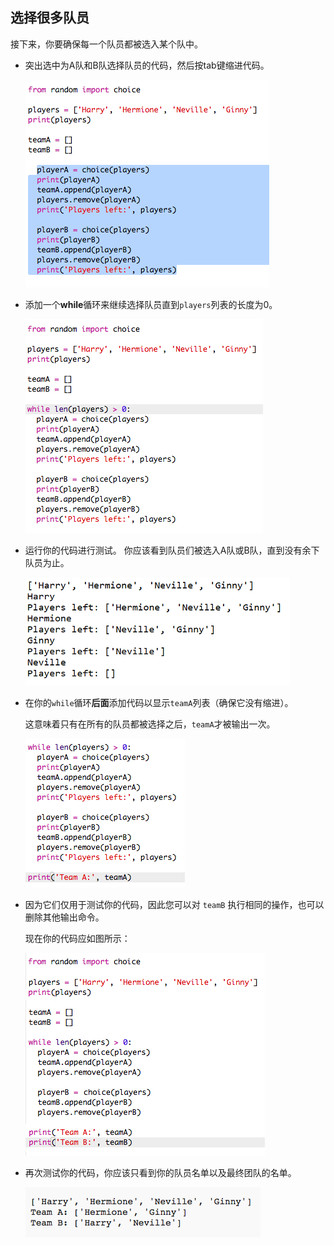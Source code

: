 ## 选择很多队员

接下来，你要确保每一个队员都被选入某个队中。

+ 突出选中为A队和B队选择队员的代码，然后按tab键缩进代码。
    
    ![截图](images/team-loop-tab.png)

+ 添加一个**while**循环来继续选择队员直到`players`列表的长度为0。
    
    ![截图](images/team-loop-while.png)

+ 运行你的代码进行测试。 你应该看到队员们被选入A队或B队，直到没有余下队员为止。
    
    ![截图](images/team-loop-test.png)

+ 在你的`while`循环**后面**添加代码以显示`teamA`列表（确保它没有缩进）。
    
    这意味着只有在所有的队员都被选择之后，`teamA`才被输出一次。
    
    ![截图](images/team-teamA-paste.png)

+ 因为它们仅用于测试你的代码，因此您可以对 `teamB` 执行相同的操作，也可以删除其他输出命令。
    
    现在你的代码应如图所示：
    
    ![截图](images/team-loop-finished.png)

+ 再次测试你的代码，你应该只看到你的队员名单以及最终团队的名单。
    
    ![截图](images/team-loop-finished-test.png)